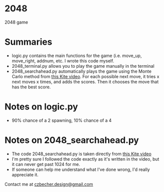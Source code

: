# 2048
2048 game

# Summaries
- logic.py contains the main functions for the game (i.e. move_up, move_right, addnum, etc.  I wrote this code myself.
- 2048_terminal.py allows you to play the game manually in the terminal
- 2048_searchahead.py automatically plays the game using the Monte Carlo method from [this Kite video](https://www.youtube.com/watch?v=FE_oAQ5FzMk).  For each possible next move, it tries x next moves x times, and adds the scores.  Then it chooses the move that has the best score.

# Notes on logic.py
- 90% chance of a 2 spawning, 10% chance of a 4

# Notes on 2048_searchahead.py
- The code 2048_searchahead.py is taken directly from [this Kite video](https://www.youtube.com/watch?v=FE_oAQ5FzMk)
- I'm pretty sure I followed the code exactly as it's written in the video, but it can never get past 1024 for me.
- If someone can help me understand what I've done wrong, I'd really appreciate it.

Contact me at czbecher.design@gmail.com

